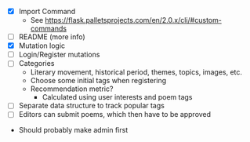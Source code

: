 - [x] Import Command
    - See https://flask.palletsprojects.com/en/2.0.x/cli/#custom-commands
- [ ] README (more info)
- [x] Mutation logic
- [ ] Login/Register mutations
- [ ] Categories
    - Literary movement, historical period, themes, topics, images, etc.
    - Choose some initial tags when registering
    - Recommendation metric?
        - Calculated using user interests and poem tags
- [ ] Separate data structure to track popular tags
- [ ] Editors can submit poems, which then have to be approved
- Should probably make admin first